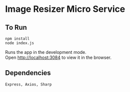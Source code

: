 # Image Resizer Micro Service 

## To Run

```
npm install
node index.js
```

Runs the app in the development mode.<br>
Open [http://localhost:3084](http://localhost:3000) to view it in the browser. 

## Dependencies

```
Express, Axios, Sharp 
```
